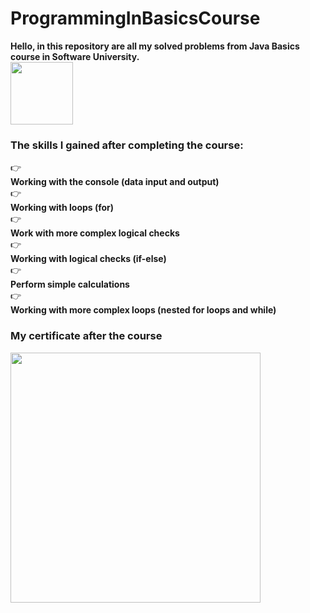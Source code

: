 # ProgrammingInBasicsCourse
<strong> Hello, in this repository are all my solved problems from Java Basics course in Software University. </strong> </br>
<img align="center" src ="https://github.com/StefanHristov1997/StefanHristov1997/assets/133797718/4a7cc40b-0bcf-4068-8297-563d4d6df91c" width="100" height="100" />

### Тhe skills I gained after completing the course:
👉 <br> <strong> Working with the console (data input and output) </strong> </br> 
👉 <br> <strong> Working with loops (for) </strong>  </br> 
👉 <br>  <strong> Work with more complex logical checks </strong>  </br> 
👉 <br>  <strong> Working with logical checks (if-else) </strong>  </br> 
👉 <br>  <strong> Perform simple calculations </strong>  </br> 
👉 <br>  <strong> Working with more complex loops (nested for loops and while) </strong> </br>

### My certificate after the course
 <img src = "https://github.com/StefanHristov1997/Programming_In_Basics_Course/assets/133797718/6b3b5f3f-ee4a-41d8-8ca4-48adfa47b84a" weidth = "300" height = "400" />


